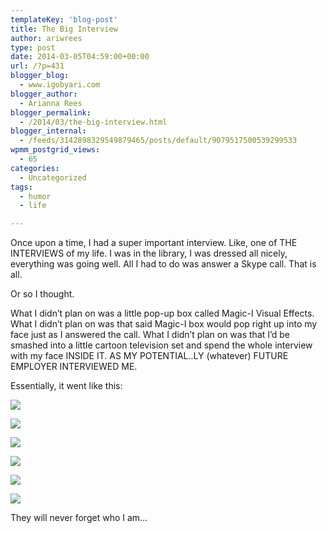 ```yaml
---
templateKey: 'blog-post'
title: The Big Interview
author: ariwrees
type: post
date: 2014-03-05T04:59:00+00:00
url: /?p=431
blogger_blog:
  - www.igobyari.com
blogger_author:
  - Arianna Rees
blogger_permalink:
  - /2014/03/the-big-interview.html
blogger_internal:
  - /feeds/3142898329549879465/posts/default/9079517500539299533
wpmm_postgrid_views:
  - 65
categories:
  - Uncategorized
tags:
  - humor
  - life

---
```

Once upon a time, I had a super important interview. Like, one of THE INTERVIEWS of my life. I was in the library, I was dressed all nicely, everything was going well. All I had to do was answer a Skype call. That is all. 

Or so I thought. 

What I didn’t plan on was a little pop-up box called Magic-I Visual Effects. What I didn’t plan on was that said Magic-I box would pop right up into my face just as I answered the call. What I didn’t plan on was that I’d be smashed into a little cartoon television set and spend the whole interview with my face INSIDE IT. AS MY POTENTIAL..LY (whatever) FUTURE EMPLOYER INTERVIEWED ME. 

Essentially, it went like this: 

[![](http://www.igobyari.com/wp-content/uploads/2014/03/Image366.jpg)](http://www.igobyari.com/wp-content/uploads/2014/03/Image366.jpg)

[![](http://www.igobyari.com/wp-content/uploads/2014/03/Image367.jpg)](http://www.igobyari.com/wp-content/uploads/2014/03/Image367.jpg)

[![](http://www.igobyari.com/wp-content/uploads/2014/03/Image368.jpg)](http://www.igobyari.com/wp-content/uploads/2014/03/Image368.jpg)

[![](http://www.igobyari.com/wp-content/uploads/2014/03/Image369.jpg)](http://www.igobyari.com/wp-content/uploads/2014/03/Image369.jpg)

[![](http://www.igobyari.com/wp-content/uploads/2014/03/Image370.jpg)](http://www.igobyari.com/wp-content/uploads/2014/03/Image370.jpg)

[![](http://www.igobyari.com/wp-content/uploads/2014/03/Image359.jpg)](http://www.igobyari.com/wp-content/uploads/2014/03/Image359.jpg)

They will never forget who I am…